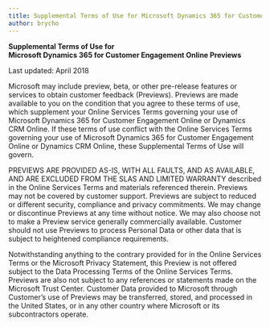 ```yaml
---
title: Supplemental Terms of Use for Microsoft Dynamics 365 for Customer Engagement Online Previews
author: brycho
---
```


**Supplemental Terms of Use for**  
**Microsoft Dynamics 365 for Customer Engagement Online Previews**

Last updated: April 2018

Microsoft may include preview, beta, or other pre-release features or services
to obtain customer feedback (Previews). Previews are made available to you on
the condition that you agree to these terms of use, which supplement your Online
Services Terms governing your use of Microsoft Dynamics 365 for Customer Engagement Online or Dynamics
CRM Online. If these terms of use conflict with the Online Services Terms
governing your use of Microsoft Dynamics 365 for Customer Engagement Online or Dynamics CRM Online,
these Supplemental Terms of Use will govern.

PREVIEWS ARE PROVIDED AS-IS, WITH ALL FAULTS, AND AS AVAILABLE, AND ARE
EXCLUDED FROM THE SLAS AND LIMITED WARRANTY described in the Online Services
Terms and materials referenced therein. Previews may not be covered by customer
support. Previews are subject to reduced or different security, compliance and
privacy commitments. We may change or discontinue Previews at any time without
notice. We may also choose not to make a Preview service generally commercially
available. Customer should not use Previews to process Personal Data or other
data that is subject to heightened compliance requirements.

Notwithstanding anything to the contrary provided for in the Online Services
Terms or the Microsoft Privacy Statement, this Preview is not offered subject to
the Data Processing Terms of the Online Services Terms. Previews are also not
subject to any references or statements made on the Microsoft Trust Center.
Customer Data provided to Microsoft through Customer’s use of Previews may be
transferred, stored, and processed in the United States, or in any other country
where Microsoft or its subcontractors operate.
